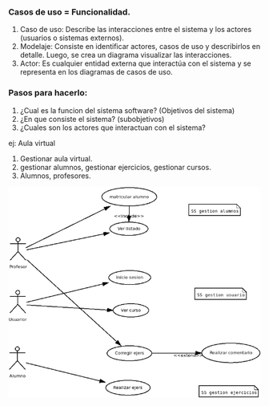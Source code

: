 ### Casos de uso = Funcionalidad.

1. Caso de uso: Describe las interacciones entre el sistema y los actores (usuarios o sistemas externos).
2. Modelaje: Consiste en identificar actores, casos de uso y describirlos en detalle. Luego, se crea un diagrama visualizar las interacciones.
3. Actor: Es cualquier entidad externa que interactúa con el sistema y se representa en los diagramas de casos de uso.

### Pasos para hacerlo:

1. ¿Cual es la funcion del sistema software? (Objetivos del sistema)
2. ¿En que consiste el sistema? (subobjetivos)
3. ¿Cuales son los actores que interactuan con el sistema?

ej: Aula virtual

1. Gestionar aula virtual.
2. gestionar alumnos, gestionar ejercicios, gestionar cursos.
3. Alumnos, profesores.

![alt text](Ej1.png)